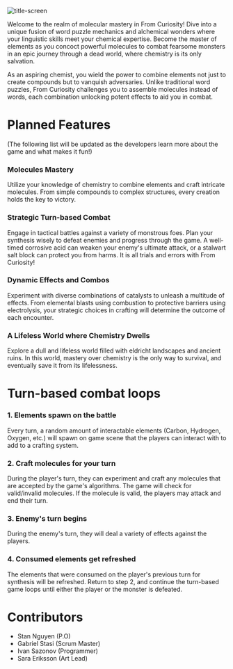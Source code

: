 ![title-screen](https://github.com/TotoriYoyori/from-curiosity/assets/89681094/01addf29-e181-468d-80c2-641154668d74)

Welcome to the realm of molecular mastery in From Curiosity! Dive into a unique fusion of word puzzle mechanics and alchemical wonders where your linguistic skills meet your chemical expertise. Become the master of elements as you concoct powerful molecules to combat fearsome monsters in an epic journey through a dead world, where chemistry is its only salvation. 

As an aspiring chemist, you wield the power to combine elements not just to create compounds but to vanquish adversaries. Unlike traditional word puzzles, From Curiosity challenges you to assemble molecules instead of words, each combination unlocking potent effects to aid you in combat. 

# Planned Features
(The following list will be updated as the developers learn more about the game and what makes it fun!)

### Molecules Mastery
Utilize your knowledge of chemistry to combine elements and craft intricate molecules. From simple compounds to complex structures, every creation holds the key to victory.

### Strategic Turn-based Combat
Engage in tactical battles against a variety of monstrous foes. Plan your synthesis wisely to defeat enemies and progress through the game. A well-timed corrosive acid can weaken your enemy's ultimate attack, or a stalwart salt block can protect you from harms. It is all trials and errors with From Curiosity! 

### Dynamic Effects and Combos
Experiment with diverse combinations of catalysts to unleash a multitude of effects. From elemental blasts using combustion to protective barriers using electrolysis, your strategic choices in crafting will determine the outcome of each encounter.

### A Lifeless World where Chemistry Dwells
Explore a dull and lifeless world filled with eldricht landscapes and ancient ruins. In this world, mastery over chemistry is the only way to survival, and eventually save it from its lifelessness. 

# Turn-based combat loops
### 1. Elements spawn on the battle
Every turn, a random amount of interactable elements (Carbon, Hydrogen, Oxygen, etc.) will spawn on game scene that the players can interact with to add to a crafting system. 

### 2. Craft molecules for your turn
During the player's turn, they can experiment and craft any molecules that are accepted by the game's algorithms. The game will check for valid/invalid molecules. If the molecule is valid, the players may attack and end their turn.

### 3. Enemy's turn begins
During the enemy's turn, they will deal a variety of effects against the players. 

### 4. Consumed elements get refreshed
The elements that were consumed on the player's previous turn for synthesis will be refreshed. Return to step 2, and continue the turn-based game loops until either the player or the monster is defeated. 

# Contributors
- Stan Nguyen (P.O)
- Gabriel Stasi (Scrum Master)
- Ivan Sazonov (Programmer)
- Sara Eriksson (Art Lead)
